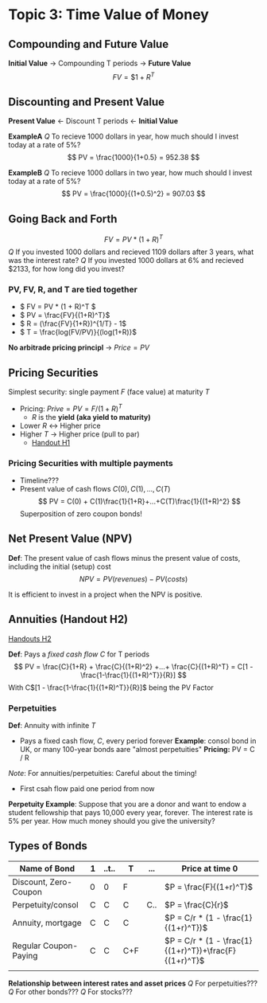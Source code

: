 # Topic 3: Time Value of Money

## Compounding and Future Value
**Initial Value** -> Compounding T periods -> **Future Value**
$$
FV = \${1+R}^T
$$


## Discounting and Present Value 
**Present Value** <- Discount T periods <- **Initial Value**

**ExampleA**
*Q* To recieve 1000 dollars in year, how much should I invest today at a rate of 5%?
$$
PV = \frac{1000}{1+0.5} = 952.38
$$

**ExampleB**
*Q* To recieve 1000 dollars in two year, how much should I invest today at a rate of 5%?
$$
PV = \frac{1000}{(1+0.5)^2} = 907.03
$$

## Going Back and Forth
$$
FV = PV * (1 + R)^T
$$
*Q* If you invested 1000 dollars and recieved 1109 dollars after 3 years, what was the interest rate?
*Q* If you invested 1000 dollars at 6% and recieved $2133, for how long did you invest?

### PV, FV, R, and T are tied together
- $ FV = PV * (1 + R)^T $
- $ PV = \frac{FV}{(1+R)^T}$
- $ R = (\frac{FV}{1+R})^{1/T} - 1$
- $ T = \frac{log(FV/PV)}{(log(1+R)}$

**No arbitrade pricing principl** -> $Price = PV$

## Pricing Securities
Simplest security: single payment $F$ (face value) at maturity $T$
- Pricing: $Prive = PV = F/(1+R)^T$
	+ $R$ is the **yield (aka yield to maturity)**
- Lower $R$ <-> Higher price
- Higher $T$ -> Higher price (pull to par)
	+ [Handout H1](file:handouts/H0.pdf)

### Pricing Securities with multiple payments
- Timeline???
- Present value of cash flows $C(0), C(1),..., C(T)$
$$
PV = C(0) + C(1)\frac{1}{1+R}+...+C(T)\frac{1}{(1+R)^2}
$$
Superposition of zero coupon bonds!


## Net Present Value (NPV)
**Def**: The present value of cash flows minus the present value of costs, including the initial (setup) cost
$$
NPV = PV(revenues) - PV(costs)
$$

It is efficient to invest in a project when the NPV is positive.


## Annuities (Handout H2)
[Handouts H2](file:handouts/H2.pdf)

**Def**: Pays a *fixed cash flow C* for T periods
$$
PV = \frac{C}{1+R} + \frac{C}{(1+R)^2} +...+ \frac{C}{(1+R)^T} = C[1 - \frac{1-\frac{1}{(1+R)^T}}{R}]
$$
With C$[1 - \frac{1-\frac{1}{(1+R)^T}}{R}]$ being the PV Factor



### Perpetuities
**Def**: Annuity with infinite $T$
- Pays a fixed cash flow, $C$, every period forever
**Example**: consol bond in UK, or many 100-year bonds aare "almost perpetuities"
**Pricing:** PV = C / R

*Note*: For annuities/perpetuities: Careful about the timing! 
- First csah flow paid one period from now

**Perpetuity Example**: Suppose that you are a donor and want to endow a student fellowship that pays
10,000 every year, forever. The interest rate is 5% per year. How much money should you give the university?


## Types of Bonds



| Name of Bond          | 1 | ..t.. | T   | ... | Price at time 0                                       |
|-----------------------|---|-------|-----|-----|-------------------------------------------------------|
| Discount, Zero-Coupon | 0 | 0     | F   |     | $P = \frac{F}{(1+r)^T}$                               |
| Perpetuity/consol     | C | C     | C   | C.. | $P = \frac{C}{r}$                                     |
| Annuity, mortgage     | C | C     | C   |     | $P = C/r * (1 - \frac{1}{(1+r)^T})$                   |
| Regular Coupon-Paying | C | C     | C+F |     | $P = C/r * (1 - \frac{1}{(1+r)^T})+\frac{F}{(1+r)^T}$ |
|                       |   |       |     |     |                                                       |

**Relationship between interest rates and asset prices**
*Q* For perpetuities???
*Q* For other bonds???
*Q* For stocks???



